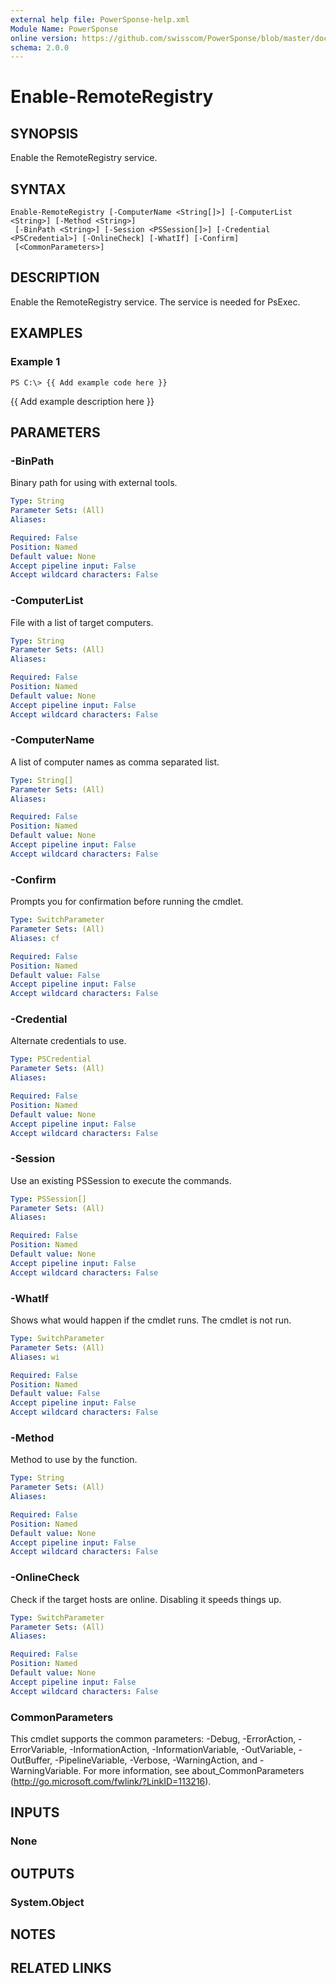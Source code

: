 ```yaml
---
external help file: PowerSponse-help.xml
Module Name: PowerSponse
online version: https://github.com/swisscom/PowerSponse/blob/master/docs/Enable-RemoteRegistry.md
schema: 2.0.0
---
```


# Enable-RemoteRegistry

## SYNOPSIS
Enable the RemoteRegistry service.

## SYNTAX

```
Enable-RemoteRegistry [-ComputerName <String[]>] [-ComputerList <String>] [-Method <String>]
 [-BinPath <String>] [-Session <PSSession[]>] [-Credential <PSCredential>] [-OnlineCheck] [-WhatIf] [-Confirm]
 [<CommonParameters>]
```

## DESCRIPTION
Enable the RemoteRegistry service. The service is needed for PsExec.

## EXAMPLES

### Example 1
```
PS C:\> {{ Add example code here }}
```

{{ Add example description here }}

## PARAMETERS

### -BinPath
Binary path for using with external tools.

```yaml
Type: String
Parameter Sets: (All)
Aliases:

Required: False
Position: Named
Default value: None
Accept pipeline input: False
Accept wildcard characters: False
```

### -ComputerList
File with a list of target computers.

```yaml
Type: String
Parameter Sets: (All)
Aliases:

Required: False
Position: Named
Default value: None
Accept pipeline input: False
Accept wildcard characters: False
```

### -ComputerName
A list of computer names as comma separated list.

```yaml
Type: String[]
Parameter Sets: (All)
Aliases:

Required: False
Position: Named
Default value: None
Accept pipeline input: False
Accept wildcard characters: False
```

### -Confirm
Prompts you for confirmation before running the cmdlet.

```yaml
Type: SwitchParameter
Parameter Sets: (All)
Aliases: cf

Required: False
Position: Named
Default value: False
Accept pipeline input: False
Accept wildcard characters: False
```

### -Credential
Alternate credentials to use.

```yaml
Type: PSCredential
Parameter Sets: (All)
Aliases:

Required: False
Position: Named
Default value: None
Accept pipeline input: False
Accept wildcard characters: False
```

### -Session
Use an existing PSSession to execute the commands.

```yaml
Type: PSSession[]
Parameter Sets: (All)
Aliases:

Required: False
Position: Named
Default value: None
Accept pipeline input: False
Accept wildcard characters: False
```

### -WhatIf
Shows what would happen if the cmdlet runs.
The cmdlet is not run.

```yaml
Type: SwitchParameter
Parameter Sets: (All)
Aliases: wi

Required: False
Position: Named
Default value: False
Accept pipeline input: False
Accept wildcard characters: False
```

### -Method
Method to use by the function.

```yaml
Type: String
Parameter Sets: (All)
Aliases:

Required: False
Position: Named
Default value: None
Accept pipeline input: False
Accept wildcard characters: False
```

### -OnlineCheck
Check if the target hosts are online. Disabling it speeds things up.

```yaml
Type: SwitchParameter
Parameter Sets: (All)
Aliases:

Required: False
Position: Named
Default value: None
Accept pipeline input: False
Accept wildcard characters: False
```

### CommonParameters
This cmdlet supports the common parameters: -Debug, -ErrorAction, -ErrorVariable, -InformationAction, -InformationVariable, -OutVariable, -OutBuffer, -PipelineVariable, -Verbose, -WarningAction, and -WarningVariable. For more information, see about_CommonParameters (http://go.microsoft.com/fwlink/?LinkID=113216).

## INPUTS

### None

## OUTPUTS

### System.Object

## NOTES

## RELATED LINKS
